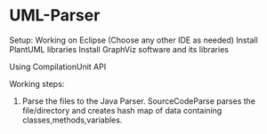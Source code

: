 # UML-Parser

Setup:
Working on Eclipse (Choose any other IDE as needed)
Install PlantUML libraries
Install GraphViz software and its libraries

Using CompilationUnit API

Working steps:
1) Parse the files to the Java Parser. SourceCodeParse parses the file/directory and creates hash map of data containing classes,methods,variables.
